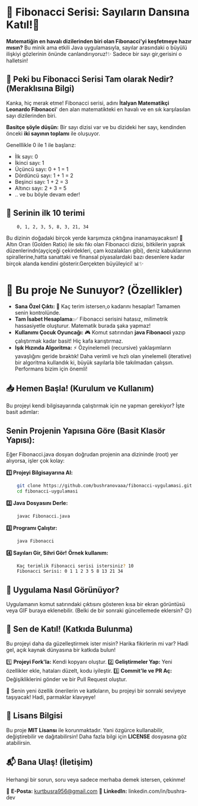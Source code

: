 # 🌟  Fibonacci Serisi: Sayıların Dansına Katıl!🚀
**Matematiğin en havalı dizilerinden biri olan Fibonacci'yi keşfetmeye hazır mısın?** Bu minik ama etkili Java uygulamasıyla, sayılar arasındaki o büyülü ilişkiyi gözlerinin önünde canlandırıyoruz!✨ Sadece bir sayı gir,gerisini o halletsin!

## 🧠 Peki bu Fibonacci Serisi Tam olarak Nedir?(Meraklısına Bilgi)
Kanka, hiç merak etme! Fibonacci serisi, adını **İtalyan Matematikçi Leonardo Fibonacci**' den alan matematikteki en havalı ve en sık karşılasılan sayı dizilerinden biri.

**Basitçe şöyle düşün:** Bir sayı dizisi var ve bu dizideki her sayı, kendinden önceki **iki sayının toplamı** ile oluşuyor.

Genelllikle 0 ile 1 ile başlarız:
- İlk sayı: 0
- İkinci sayı: 1
- Üçüncü sayı: 0 + 1 = 1
- Dördüncü sayı: 1 + 1 = 2
- Beşinci sayı: 1 + 2 = 3
- Altıncı sayı: 2 + 3 = 5
- .. ve bu böyle devam eder!

## 📌 Serinin ilk 10 terimi
```bash
    0, 1, 2, 3, 5, 8, 3, 21, 34
```

Bu dizinin doğadaki birçok yerde karşımıza çıktığına inanamayacaksın! 🌿 Altın Oran (Golden Ratio) ile sıkı fıkı olan Fibonacci dizisi, bitkilerin yaprak düzenlerindn(ayçiçeği çekirdekleri, çam kozalakları gibi), deniz kabuklarının spirallerine,hatta sanattaki ve finansal piyasalardaki bazı desenlere kadar birçok alanda kendini gösterir.Gerçekten büyüleyici! 📊✨

# 📌 Bu proje Ne Sunuyor? (Özellikler)
- **Sana Özel Çıktı:**  🔢  Kaç terim istersen,o kadarını hesaplar! Tamamen senin kontrolünde.
- **Tam İsabet Hesaplama**:✅ Fibonacci serisini hatasız, milimetrik hassasiyetle oluşturur. Matematik burada şaka yapmaz!
- **Kullanımı Çocuk Oyuncağı:** 🎮 Komut satırından **java Fibonacci** yazıp çalıştırmak kadar basit! Hiç kafa karıştırmaz.
- **Işık Hızında Algoritma:** ⚡️ Özyinelemeli (recursive) yaklaşımların yavaşlığını geride bıraktık! Daha verimli ve hızlı olan yinelemeli (iterative) bir algoritma kullandık ki, büyük sayılarla bile takılmadan çalışsın. Performans bizim için önemli!

## 📥 Hemen Başla! (Kurulum ve Kullanım)
Bu projeyi kendi bilgisayarında çalıştırmak için ne yapman gerekiyor? İşte basit adımlar:

## Senin Projenin Yapısına Göre (Basit Klasör Yapısı):

Eğer Fibonacci.java dosyan doğrudan projenin ana dizininde (root) yer alıyorsa, işler çok kolay:

**1️⃣ Projeyi Bilgisayarına Al:**
```bash
    git clone https://github.com/bushranovaaa/fibonacci-uygulamasi.git
    cd fibonacci-uygulamasi
```
**2️⃣ Java Dosyasını Derle:**
```bash
    javac Fibonacci.java
```
**3️⃣ Programı Çalıştır:**
```bash
    java Fibonacci
```
**4️⃣ Sayıları Gir, Sihri Gör!**
**Örnek kullanım:**
```bash
    Kaç terimlik Fibonacci serisi istersiniz? 10
    Fibonacci Serisi: 0 1 1 2 3 5 8 13 21 34
```
## 📸 Uygulama Nasıl Görünüyor?

Uygulamanın komut satırındaki çıktısını gösteren kısa bir ekran görüntüsü veya GIF buraya eklenebilir. (Belki de bir sonraki güncellemede eklersin? 😉)

## 🔗 Sen de Katıl! (Katkıda Bulunma)

Bu projeyi daha da güzelleştirmek ister misin? Harika fikirlerin mi var? Hadi gel, açık kaynak dünyasına bir katkıda bulun!

1️⃣ **Projeyi Fork'la:** Kendi kopyanı oluştur.
2️⃣ **Geliştirmeler Yap:** Yeni özellikler ekle, hataları düzelt, kodu iyileştir.
3️⃣ **Commit'le ve PR Aç:** Değişikliklerini gönder ve bir Pull Request oluştur.

🚀 Senin yeni özellik önerilerin ve katkıların, bu projeyi bir sonraki seviyeye taşıyacak! Hadi, parmaklar klavyeye!

## 📜 Lisans Bilgisi

Bu proje **MIT Lisansı** ile korunmaktadır. Yani özgürce kullanabilir, değiştirebilir ve dağıtabilirsin! Daha fazla bilgi için **LICENSE** dosyasına göz atabilirsin.

## 📬 Bana Ulaş! (İletişim)

Herhangi bir sorun, soru veya sadece merhaba demek istersen, çekinme!

📩 **E-Posta:** kurtbusra956@gmail.com
🔗 **LinkedIn:** linkedin.com/in/bushra-dev
